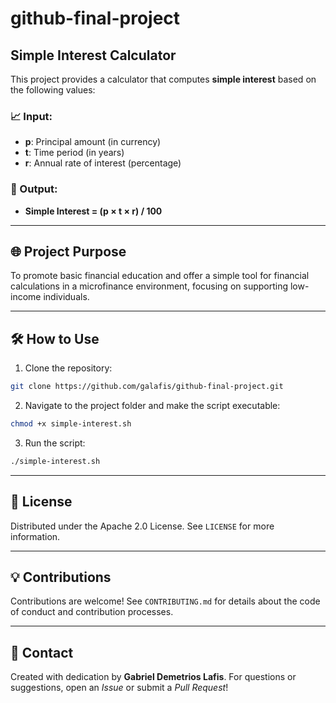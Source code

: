 # github-final-project

## Simple Interest Calculator

This project provides a calculator that computes **simple interest** based on the following values:

### 📈 Input:
- **p**: Principal amount (in currency)
- **t**: Time period (in years)
- **r**: Annual rate of interest (percentage)

### 🔄 Output:
- **Simple Interest = (p × t × r) / 100**

---

## 🌐 Project Purpose

To promote basic financial education and offer a simple tool for financial calculations in a microfinance environment, focusing on supporting low-income individuals.

---

## 🛠️ How to Use

1. Clone the repository:
```bash
git clone https://github.com/galafis/github-final-project.git
```

2. Navigate to the project folder and make the script executable:
```bash
chmod +x simple-interest.sh
```

3. Run the script:
```bash
./simple-interest.sh
```

---

## 📖 License

Distributed under the Apache 2.0 License. See `LICENSE` for more information.

---

## 💡 Contributions

Contributions are welcome! See `CONTRIBUTING.md` for details about the code of conduct and contribution processes.

---

## 📱 Contact

Created with dedication by **Gabriel Demetrios Lafis**. For questions or suggestions, open an *Issue* or submit a *Pull Request*!
